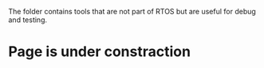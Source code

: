The folder contains tools that are not part of RTOS but are useful for debug and testing.


#    Page is under constraction